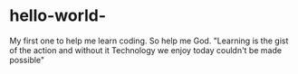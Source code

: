 # hello-world-
My first one to help me learn coding. So help me God.
"Learning is the gist of the action and without it Technology we enjoy today couldn't be made possible"
